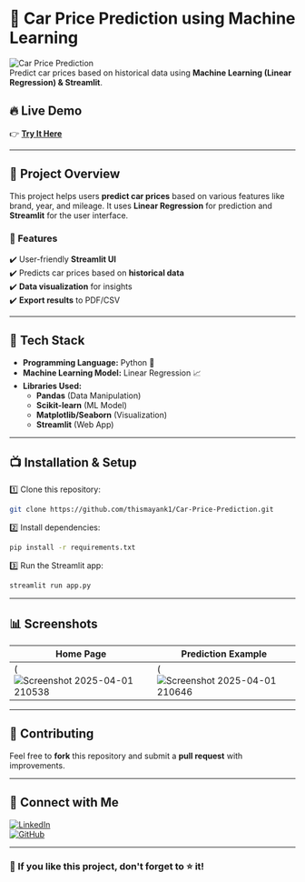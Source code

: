 
 # 🚗 Car Price Prediction using Machine Learning  

![Car Price Prediction](https://img.shields.io/badge/ML-Prediction-blue)  
Predict car prices based on historical data using **Machine Learning (Linear Regression) & Streamlit**.  

## 🔥 Live Demo  
👉 **[Try It Here](https://mayank-car-price-prediction.streamlit.app)**  

---

## 📌 Project Overview  
This project helps users **predict car prices** based on various features like brand, year, and mileage. It uses **Linear Regression** for prediction and **Streamlit** for the user interface.  

### 🎯 Features  
✔️ User-friendly **Streamlit UI**  
✔️ Predicts car prices based on **historical data**  
✔️ **Data visualization** for insights  
✔️ **Export results** to PDF/CSV  

---

## 🚀 Tech Stack  
- **Programming Language:** Python 🐍  
- **Machine Learning Model:** Linear Regression 📈  
- **Libraries Used:**  
  - **Pandas** (Data Manipulation)  
  - **Scikit-learn** (ML Model)  
  - **Matplotlib/Seaborn** (Visualization)  
  - **Streamlit** (Web App)  

---

## 📺 Installation & Setup  
1️⃣ Clone this repository:  
```sh
git clone https://github.com/thismayank1/Car-Price-Prediction.git
```
2️⃣ Install dependencies:  
```sh
pip install -r requirements.txt
```
3️⃣ Run the Streamlit app:  
```sh
streamlit run app.py
```

---

## 📊 Screenshots  
| Home Page | Prediction Example |  
|-----------|-------------------|  
| (![Screenshot 2025-04-01 210538](https://github.com/user-attachments/assets/02b1d3f3-9116-4c7e-bb01-96272a8fa053)| (![Screenshot 2025-04-01 210646](https://github.com/user-attachments/assets/7f8bf111-c448-409a-aa55-bff7e70337f4) |  

---

## 🤝 Contributing  
Feel free to **fork** this repository and submit a **pull request** with improvements.  

---

## 💎 Connect with Me  
[![LinkedIn](https://img.shields.io/badge/-LinkedIn-0077B5?style=flat-square&logo=linkedin&logoColor=white)](https://linkedin.com/in/mayank-kumar-6742531b5)  
[![GitHub](https://img.shields.io/badge/-GitHub-181717?style=flat-square&logo=github&logoColor=white)](https://github.com/thismayank1)  

---

### 🌟 If you like this project, don't forget to ⭐ it!  

 

